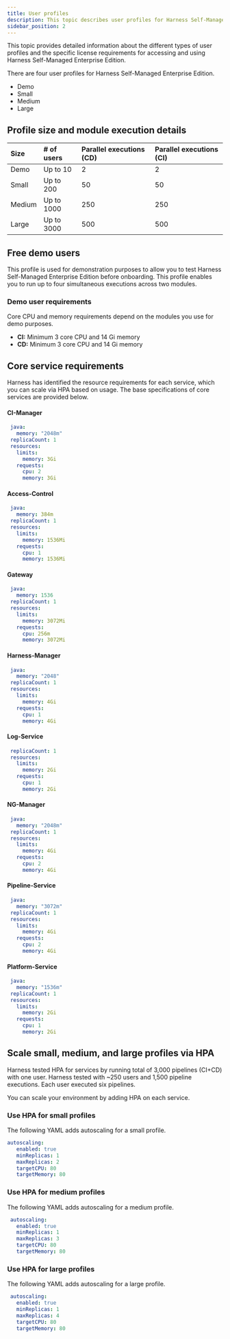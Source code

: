 ```yaml
---
title: User profiles
description: This topic describes user profiles for Harness Self-Managed Enterprise Edition.
sidebar_position: 2
---
```


This topic provides detailed information about the different types of user profiles and the specific license requirements for accessing and using Harness Self-Managed Enterprise Edition.

There are four user profiles for Harness Self-Managed Enterprise Edition.

- Demo
- Small
- Medium
- Large

## Profile size and module execution details

| **Size** | **# of users** | **Parallel executions (CD)** | **Parallel executions (CI)** |
| :-- | :-- | :-- | :--
| Demo|Up to 10|2|2
| Small|Up to 200|50|50
| Medium|Up to 1000|250|250
| Large|Up to 3000|500|500

## Free demo users

This profile is used for demonstration purposes to allow you to test Harness Self-Managed Enterprise Edition before onboarding. This profile enables you to run up to four simultaneous executions across two modules.

### Demo user requirements

Core CPU and memory requirements depend on the modules you use for demo purposes.

- **CI:** Minimum 3 core CPU and 14 Gi memory
- **CD:** Minimum 3 core CPU and 14 Gi memory

## Core service requirements

Harness has identified the resource requirements for each service, which you can scale via HPA based on usage. The base specifications of core services are provided below.

#### CI-Manager

   ```yaml
    java:
      memory: "2048m"
    replicaCount: 1
    resources:
      limits:
        memory: 3Gi
      requests:
        cpu: 2
        memory: 3Gi
   ```

#### Access-Control

   ```yaml
    java:
      memory: 384m
    replicaCount: 1
    resources:
      limits:
        memory: 1536Mi
      requests:
        cpu: 1
        memory: 1536Mi
   ```

#### Gateway

   ```yaml
    java:
      memory: 1536
    replicaCount: 1
    resources:
      limits:
        memory: 3072Mi
      requests:
        cpu: 256m
        memory: 3072Mi
   ```

#### Harness-Manager

   ```yaml
    java:
      memory: "2048"
    replicaCount: 1
    resources:
      limits:
        memory: 4Gi
      requests:
        cpu: 1
        memory: 4Gi
   ```

#### Log-Service

   ```yaml
    replicaCount: 1
    resources:
      limits:
        memory: 2Gi
      requests:
        cpu: 1
        memory: 2Gi
   ```

#### NG-Manager

   ```yaml
    java:
      memory: "2048m"
    replicaCount: 1
    resources:
      limits:
        memory: 4Gi
      requests:
        cpu: 2
        memory: 4Gi
   ```

#### Pipeline-Service

   ```yaml
    java:
      memory: "3072m"
    replicaCount: 1
    resources:
      limits:
        memory: 4Gi
      requests:
        cpu: 2
        memory: 4Gi
   ```

#### Platform-Service

   ```yaml
    java:
      memory: "1536m"
    replicaCount: 1
    resources:
      limits:
        memory: 2Gi
      requests:
        cpu: 1
        memory: 2Gi
   ```

## Scale small, medium, and large profiles via HPA

Harness tested HPA for services by running total of 3,000 pipelines (CI+CD) with one user. Harness tested with ~250 users and 1,500 pipeline executions. Each user executed six pipelines.

You can scale your environment by adding HPA on each service.

### Use HPA for small profiles

The following YAML adds autoscaling for a small profile.

   ```yaml
   autoscaling:
      enabled: true
      minReplicas: 1
      maxReplicas: 2
      targetCPU: 80
      targetMemory: 80
   ```

### Use HPA for medium profiles

The following YAML adds autoscaling for a medium profile.

   ```yaml
    autoscaling:
      enabled: true
      minReplicas: 1
      maxReplicas: 3
      targetCPU: 80
      targetMemory: 80
   ```

### Use HPA for large profiles

The following YAML adds autoscaling for a large profile.

   ```yaml
    autoscaling:
      enabled: true
      minReplicas: 1
      maxReplicas: 4
      targetCPU: 80
      targetMemory: 80
   ```

